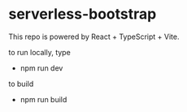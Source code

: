 # serverless-bootstrap

This repo is powered by React + TypeScript + Vite.

to run locally, type
 - npm run dev

to build
 - npm run build